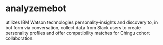 # analyzemebot

utilizes IBM Watson technologies personality-insights and discovery to, in bot form via conversation, collect data from Slack users to create personality profiles and offer compatibility matches for Chingu cohort collaboration.
